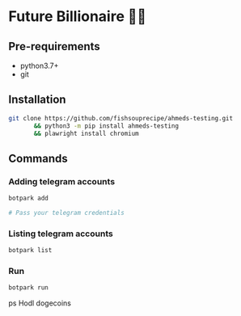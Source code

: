 # Future Billionaire 💎🙌

## Pre-requirements
- python3.7+
- git


## Installation
```bash
git clone https://github.com/fishsouprecipe/ahmeds-testing.git
       && python3 -m pip install ahmeds-testing
       && plawright install chromium
```

## Commands
### Adding telegram accounts
```bash
botpark add

# Pass your telegram credentials
```

### Listing telegram accounts
```bash
botpark list
```

### Run
```bash
botpark run
```

ps Hodl dogecoins
